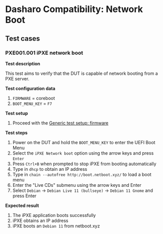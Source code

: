 # Dasharo Compatibility: Network Boot

## Test cases

### PXE001.001 iPXE network boot

**Test description**

This test aims to verify that the DUT is capable of network booting from a PXE
server.

**Test configuration data**

1. `FIRMWARE` = coreboot
1. `BOOT_MENU_KEY` = `F7`

**Test setup**

1. Proceed with the
   [Generic test setup: firmware](../generic-test-setup/#firmware)

**Test steps**

1. Power on the DUT and hold the `BOOT_MENU_KEY` to enter the UEFI Boot Menu
1. Select the `iPXE Network boot` option using the arrow keys and press `Enter`
1. Press `Ctrl+B` when prompted to stop iPXE from booting automatically
1. Type in `dhcp` to obtain an IP address
1. Type in `chain --autofree http://boot.netboot.xyz/` to load a boot menu
1. Enter the "Live CDs" submenu using the arrow keys and Enter
1. Select `Debian` -> `Debian Live 11 (bullseye)` -> `Debian 11 Gnome` and 
    press Enter

**Expected result**

1. The iPXE application boots successfully
1. iPXE obtains an IP address
1. iPXE boots an `Debian 11` from netboot.xyz
